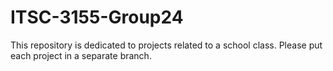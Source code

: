 # ITSC-3155-Group24

This repository is dedicated to projects related to a school class. Please put each project in a separate branch.
